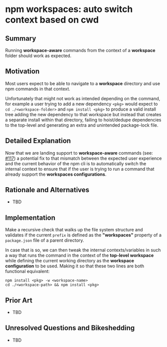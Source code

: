 # npm workspaces: auto switch context based on cwd

## Summary

Running **workspace-aware** commands from the context of a **workspace** folder should work as expected.

## Motivation

Most users expect to be able to navigate to a **workspace** directory and use npm commands in that context.

Unfortunately that might not work as intended depending on the command, for example a user trying to add a new dependency `<pkg>` would expect to `cd ./<workspace-folder>` and `npm install <pkg>` to produce a valid install tree adding the new dependency to that workspace but instead that creates a separate install within that directory, failing to hoist/dedupe dependencies to the top-level and generating an extra and unintended package-lock file.

## Detailed Explanation

Now that we are landing support to **workspace-aware** commands (see: [#117](https://github.com/npm/rfcs/pull/117)) a potential fix to that mismatch between the expected user experience and the current behavior of the npm cli is to automatically switch the internal context to ensure that if the user is trying to run a command that already support the **workspaces configurations**.

## Rationale and Alternatives

- TBD

## Implementation

Make a recursive check that walks up the file system structure and validates if the current `prefix` is defined as the **"workspaces"** property of a `package.json` file of a parent directory.

In case that is so, we can then tweak the internal contexts/variables in such a way that runs the command in the context of the **top-level workspace** while defining the current working directory as the **workspace configuration** to be used. Making it so that these two lines are both functional equivalent:

```
npm install <pkg> -w <workspace-name>
cd ./<workspace-path> && npm install <pkg>
```

## Prior Art

- TBD

## Unresolved Questions and Bikeshedding

- TBD
